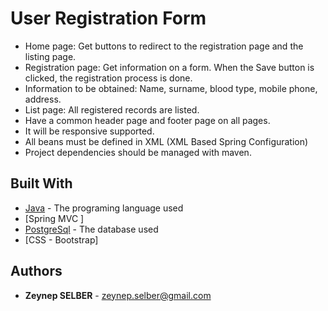 
# User Registration Form
- Home page: Get buttons to redirect to the registration page and the listing page.
- Registration page: Get information on a form. When the Save button is clicked, the registration process is done.
- Information to be obtained: Name, surname, blood type, mobile phone, address.
- List page: All registered records are listed.
- Have a common header page and footer page on all pages.
- It will be responsive supported.
- All beans must be defined in XML (XML Based Spring Configuration)
- Project dependencies should be managed with maven.


## Built With
-   [Java](https://www.oracle.com/java/technologies/)  - The programing language used
-  [Spring MVC ]
-  [PostgreSql](https://www.postgresql.org/) - The database used
- [CSS - Bootstrap]

## Authors
 - **Zeynep SELBER**  - zeynep.selber@gmail.com